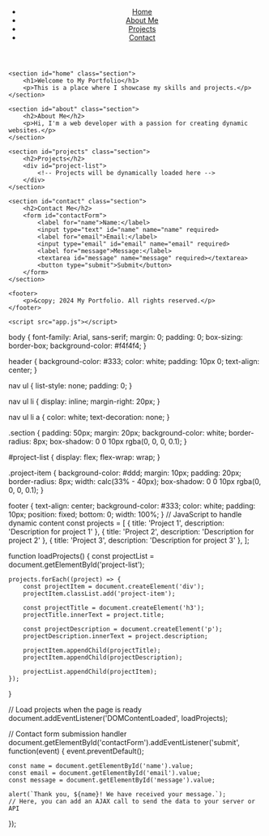 
<!DOCTYPE html>
<html lang="en">
<head>
    <meta charset="UTF-8">
    <meta name="viewport" content="width=device-width, initial-scale=1.0">
    <title>My Portfolio</title>
    <link rel="stylesheet" href="style.css">
</head>
<body>
    <header>
        <nav>
            <ul>
                <li><a href="#home">Home</a></li>
                <li><a href="#about">About Me</a></li>
                <li><a href="#projects">Projects</a></li>
                <li><a href="#contact">Contact</a></li>
            </ul>
        </nav>
    </header>

    <section id="home" class="section">
        <h1>Welcome to My Portfolio</h1>
        <p>This is a place where I showcase my skills and projects.</p>
    </section>

    <section id="about" class="section">
        <h2>About Me</h2>
        <p>Hi, I'm a web developer with a passion for creating dynamic websites.</p>
    </section>

    <section id="projects" class="section">
        <h2>Projects</h2>
        <div id="project-list">
            <!-- Projects will be dynamically loaded here -->
        </div>
    </section>

    <section id="contact" class="section">
        <h2>Contact Me</h2>
        <form id="contactForm">
            <label for="name">Name:</label>
            <input type="text" id="name" name="name" required>
            <label for="email">Email:</label>
            <input type="email" id="email" name="email" required>
            <label for="message">Message:</label>
            <textarea id="message" name="message" required></textarea>
            <button type="submit">Submit</button>
        </form>
    </section>

    <footer>
        <p>&copy; 2024 My Portfolio. All rights reserved.</p>
    </footer>

    <script src="app.js"></script>
</body>
</html>
body {
    font-family: Arial, sans-serif;
    margin: 0;
    padding: 0;
    box-sizing: border-box;
    background-color: #f4f4f4;
}

header {
    background-color: #333;
    color: white;
    padding: 10px 0;
    text-align: center;
}

nav ul {
    list-style: none;
    padding: 0;
}

nav ul li {
    display: inline;
    margin-right: 20px;
}

nav ul li a {
    color: white;
    text-decoration: none;
}

.section {
    padding: 50px;
    margin: 20px;
    background-color: white;
    border-radius: 8px;
    box-shadow: 0 0 10px rgba(0, 0, 0, 0.1);
}

#project-list {
    display: flex;
    flex-wrap: wrap;
}

.project-item {
    background-color: #ddd;
    margin: 10px;
    padding: 20px;
    border-radius: 8px;
    width: calc(33% - 40px);
    box-shadow: 0 0 10px rgba(0, 0, 0, 0.1);
}

footer {
    text-align: center;
    background-color: #333;
    color: white;
    padding: 10px;
    position: fixed;
    bottom: 0;
    width: 100%;
}
// JavaScript to handle dynamic content
const projects = [
    { title: 'Project 1', description: 'Description for project 1' },
    { title: 'Project 2', description: 'Description for project 2' },
    { title: 'Project 3', description: 'Description for project 3' },
];

function loadProjects() {
    const projectList = document.getElementById('project-list');

    projects.forEach((project) => {
        const projectItem = document.createElement('div');
        projectItem.classList.add('project-item');

        const projectTitle = document.createElement('h3');
        projectTitle.innerText = project.title;

        const projectDescription = document.createElement('p');
        projectDescription.innerText = project.description;

        projectItem.appendChild(projectTitle);
        projectItem.appendChild(projectDescription);

        projectList.appendChild(projectItem);
    });
}

// Load projects when the page is ready
document.addEventListener('DOMContentLoaded', loadProjects);

// Contact form submission handler
document.getElementById('contactForm').addEventListener('submit', function(event) {
    event.preventDefault();

    const name = document.getElementById('name').value;
    const email = document.getElementById('email').value;
    const message = document.getElementById('message').value;

    alert(`Thank you, ${name}! We have received your message.`);
    // Here, you can add an AJAX call to send the data to your server or API
});

